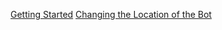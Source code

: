 [Getting Started](https://github.com/NecronomiconCoding/NecroBot/wiki/Getting-Started#getting-started)
[Changing the Location of the Bot](https://github.com/NecronomiconCoding/NecroBot/wiki/Getting-Started#getting-started)